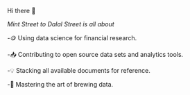 Hi there 👋

*Mint Street to Dalal Street is all about*

-🪙 Using data science for financial research.

-📥 Contributing to open source data sets and analytics tools.

-💡 Stacking all available documents for reference.

-🍵 Mastering the art of brewing data.


 
